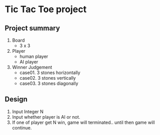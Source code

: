 # Tic Tac Toe project
## Project summary
1. Board
    - 3 x 3
2. Player
    - human player
    - AI player
3. Winner Judgement
    - case01. 3 stones horizontally
    - case02. 3 stones vertically
    - case03. 3 stones diagonally

## Design
1. Input Integer N
2. Input whether player is AI or not.
3. If one of player get N win, game will terminated.. until then game will continue.